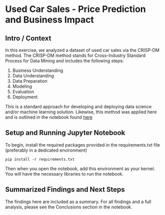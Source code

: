 # Used Car Sales - Price Prediction and Business Impact

## Intro / Context

In this exercise, we analyzed a dataset of used car sales via the CRISP-DM method. The CRISP-DM method stands for Cross-Industry Standard Process for Data Mining and includes the following steps:

1. Business Understanding
2. Data Understanding
3. Data Preparation
4. Modeling
5. Evaluation
6. Deployment

This is a standard approach for developing and deploying data science and/or machine learning solution. Likewise, this method was applied here and is outlined in the notebook found [here](./assignment_11_1_notebook.ipynb)

## Setup and Running Jupyter Notebook

To begin, install the required packages provided in the requirements.txt file (preferably in a dedicated environment)

```
pip install -r requirements.txt
```

Then when you open the notebook, add this environment as your kernel. You will have the necessary libraries to run the notebook.

## Summarized Findings and Next Steps

The findings here are included as a summary. For all findings and a full analysis, please see the Conclusions section in the notebook.
